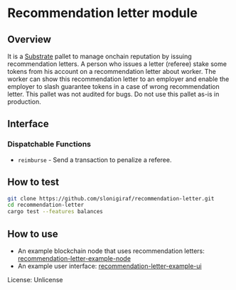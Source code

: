 # Recommendation letter module

## Overview

It is a [Substrate](https://github.com/paritytech/substrate) pallet to manage onchain reputation by issuing recommendation letters.
A person who issues a letter (referee) stake some tokens from his account on a recommendation letter about worker. The worker can show this recommendation letter to an employer and enable the employer to slash guarantee tokens in a case of wrong recommendation letter.
This pallet was not audited for bugs. Do not use this pallet as-is in production.

## Interface

### Dispatchable Functions

* `reimburse` - Send a transaction to penalize a referee.

## How to test
```sh
git clone https://github.com/slonigiraf/recommendation-letter.git
cd recommendation-letter
cargo test --features balances
```

## How to use
- An example blockchain node that uses recommendation letters: [recommendation-letter-example-node](https://github.com/slonigiraf/recommendation-letter-example-node)
- An example user interface: [recommendation-letter-example-ui](https://github.com/slonigiraf/recommendation-letter-example-ui)

License: Unlicense
